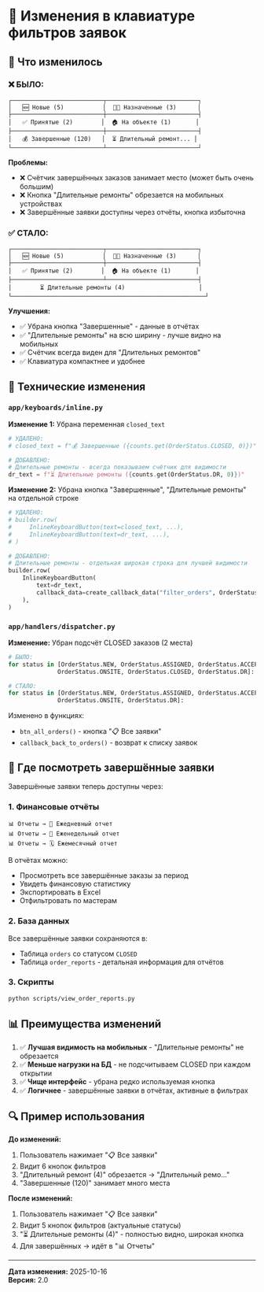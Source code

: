 # 📱 Изменения в клавиатуре фильтров заявок

## 🔄 Что изменилось

### ❌ **БЫЛО:**

```
┌──────────────────────────┬──────────────────────────┐
│   🆕 Новые (5)           │  👨‍🔧 Назначенные (3)      │
├──────────────────────────┼──────────────────────────┤
│   ✅ Принятые (2)        │  🏠 На объекте (1)       │
├──────────────────────────┼──────────────────────────┤
│   💰 Завершенные (120)   │  ⏳ Длительный ремонт... │
└──────────────────────────┴──────────────────────────┘
```

**Проблемы:**
- ❌ Счётчик завершённых заказов занимает место (может быть очень большим)
- ❌ Кнопка "Длительные ремонты" обрезается на мобильных устройствах
- ❌ Завершённые заявки доступны через отчёты, кнопка избыточна

### ✅ **СТАЛО:**

```
┌──────────────────────────┬──────────────────────────┐
│   🆕 Новые (5)           │  👨‍🔧 Назначенные (3)      │
├──────────────────────────┼──────────────────────────┤
│   ✅ Принятые (2)        │  🏠 На объекте (1)       │
├──────────────────────────┴──────────────────────────┤
│        ⏳ Длительные ремонты (4)                     │
└───────────────────────────────────────────────────────┘
```

**Улучшения:**
- ✅ Убрана кнопка "Завершенные" - данные в отчётах
- ✅ "Длительные ремонты" на всю ширину - лучше видно на мобильных
- ✅ Счётчик всегда виден для "Длительных ремонтов"
- ✅ Клавиатура компактнее и удобнее

## 📝 Технические изменения

### `app/keyboards/inline.py`

**Изменение 1:** Убрана переменная `closed_text`
```python
# УДАЛЕНО:
# closed_text = f"💰 Завершенные ({counts.get(OrderStatus.CLOSED, 0)})"

# ДОБАВЛЕНО:
# Длительные ремонты - всегда показываем счётчик для видимости
dr_text = f"⏳ Длительные ремонты ({counts.get(OrderStatus.DR, 0)})"
```

**Изменение 2:** Убрана кнопка "Завершенные", "Длительные ремонты" на отдельной строке
```python
# УДАЛЕНО:
# builder.row(
#     InlineKeyboardButton(text=closed_text, ...),
#     InlineKeyboardButton(text=dr_text, ...),
# )

# ДОБАВЛЕНО:
# Длительные ремонты - отдельная широкая строка для лучшей видимости
builder.row(
    InlineKeyboardButton(
        text=dr_text,
        callback_data=create_callback_data("filter_orders", OrderStatus.DR),
    ),
)
```

### `app/handlers/dispatcher.py`

**Изменение:** Убран подсчёт CLOSED заказов (2 места)

```python
# БЫЛО:
for status in [OrderStatus.NEW, OrderStatus.ASSIGNED, OrderStatus.ACCEPTED, 
              OrderStatus.ONSITE, OrderStatus.CLOSED, OrderStatus.DR]:

# СТАЛО:
for status in [OrderStatus.NEW, OrderStatus.ASSIGNED, OrderStatus.ACCEPTED, 
              OrderStatus.ONSITE, OrderStatus.DR]:
```

Изменено в функциях:
- `btn_all_orders()` - кнопка "📋 Все заявки"
- `callback_back_to_orders()` - возврат к списку заявок

## 🎯 Где посмотреть завершённые заявки

Завершённые заявки теперь доступны через:

### 1. Финансовые отчёты
```
📊 Отчеты → 📅 Ежедневный отчет
📊 Отчеты → 📆 Еженедельный отчет
📊 Отчеты → 🗓️ Ежемесячный отчет
```

В отчётах можно:
- Просмотреть все завершённые заказы за период
- Увидеть финансовую статистику
- Экспортировать в Excel
- Отфильтровать по мастерам

### 2. База данных
Все завершённые заявки сохраняются в:
- Таблица `orders` со статусом `CLOSED`
- Таблица `order_reports` - детальная информация для отчётов

### 3. Скрипты
```bash
python scripts/view_order_reports.py
```

## 📊 Преимущества изменений

1. ✅ **Лучшая видимость на мобильных** - "Длительные ремонты" не обрезается
2. ✅ **Меньше нагрузки на БД** - не подсчитываем CLOSED при каждом открытии
3. ✅ **Чище интерфейс** - убрана редко используемая кнопка
4. ✅ **Логичнее** - завершённые заявки в отчётах, активные в фильтрах

## 🔍 Пример использования

**До изменений:**
1. Пользователь нажимает "📋 Все заявки"
2. Видит 6 кнопок фильтров
3. "Длительный ремонт (4)" обрезается → "Длительный ремо..."
4. "Завершенные (120)" занимает много места

**После изменений:**
1. Пользователь нажимает "📋 Все заявки"
2. Видит 5 кнопок фильтров (актуальные статусы)
3. "⏳ Длительные ремонты (4)" - полностью видно, широкая кнопка
4. Для завершённых → идёт в "📊 Отчеты"

---

**Дата изменения:** 2025-10-16  
**Версия:** 2.0
